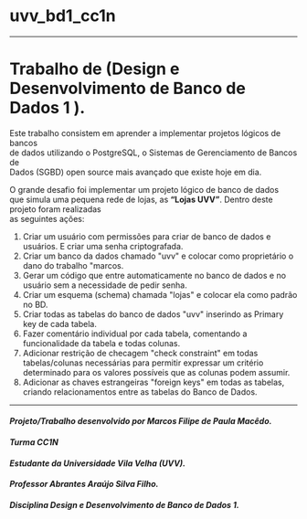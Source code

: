 # uvv_bd1_cc1n
___
# Trabalho de (Design e Desenvolvimento de Banco de Dados 1 ).

   <p> 
Este trabalho consistem em aprender a implementar projetos lógicos de bancos <br>
de dados utilizando o PostgreSQL, o Sistemas de Gerenciamento de Bancos de <br>
Dados (SGBD) open source mais avançado que existe hoje em dia.
  </p>

O grande desafio foi implementar um projeto lógico de banco de dados <br>
que simula uma pequena rede de lojas, as **“Lojas UVV”**. Dentro deste projeto foram realizadas <br>
as seguintes ações:

1. Criar um usuário com permissões para criar de banco de dados e usuários. E criar uma senha criptografada.
2. Criar um banco da dados chamado "uvv" e colocar como proprietário o dano do trabalho "marcos.
3. Gerar um código que entre automaticamente no banco de dados e no usuário sem a necessidade de pedir senha.
4. Criar um esquema (schema) chamada "lojas" e colocar ela como padrão no BD.
5. Criar todas as tabelas do banco de dados "uvv" inserindo as Primary key de cada tabela.
6. Fazer comentário individual por cada tabela, comentando a funcionalidade da tabela e todas colunas. 
7. Adicionar restrição de checagem "check constraint" em todas tabelas/colunas necessárias para permitir expressar um critério determinado para os valores possíveis que as colunas podem assumir.
8. Adicionar as chaves estrangeiras "foreign keys"  em todas as tabelas, criando relacionamentos entre as tabelas do Banco de Dados.
___
#### *Projeto/Trabalho desenvolvido por Marcos Filipe de Paula Macêdo.*
####  *Turma CC1N*
#### *Estudante da Universidade Vila Velha (UVV).*
#### *Professor Abrantes Araújo Silva Filho.*
#### *Disciplina Design e Desenvolvimento de Banco de Dados 1.*
